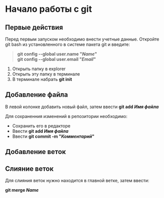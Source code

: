 # Начало работы с git

## Первые действия

Перед первым запуском необходимо внести учетные данные. Откройте git bash из установленного в системе пакета git и введите:

> **git config --global user.name "*Name*"**  
> **git config --global user.email "*Email*"**


1. Открыть папку в explorer
2. Открыть эту папку в терминале
3. В терминале набрать **git init**

## Добавление файла

В левой колонке добавить новый файл, затем ввести **git add *Имя файла***

Для сохраненния изменений в репозитории необходимо:

- Сохранить его в редакторе
- Ввести **git add *Имя файла***
- Ввести **git commit -m "*Комментарий*"**

## Добавление веток

## Слияние веток

Для слияния веток нужно находится в главной ветке, затем ввести:  

**git merge _Name_**